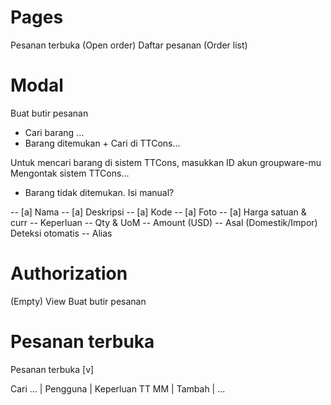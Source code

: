 # Pages
Pesanan terbuka (Open order)
Daftar pesanan (Order list)


# Modal
Buat butir pesanan
- Cari barang ...
- Barang ditemukan + Cari di TTCons...

Untuk mencari barang di sistem TTCons, masukkan ID akun groupware-mu
Mengontak sistem TTCons...

- Barang tidak ditemukan. Isi manual?

-- [a] Nama
-- [a] Deskripsi
-- [a] Kode
-- [a] Foto
-- [a] Harga satuan & curr
-- Keperluan
-- Qty & UoM
-- Amount (USD)
-- Asal (Domestik/Impor) Deteksi otomatis
-- Alias

# Authorization
(Empty) View
Buat butir pesanan


# Pesanan terbuka

Pesanan terbuka [v]

Cari ... | Pengguna | Keperluan                   TT MM | Tambah | ...